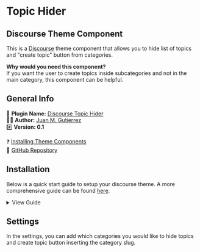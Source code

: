 # Topic Hider

## Discourse Theme Component

This is a [Discourse](https://discourse.org) theme component that allows you to hide list of topics and "create topic" button from categories.

**Why would you need this component?** <br>
If you want the user to create topics inside subcategories and not in the main category, this component can be helpful.

## General Info

🔌 **Plugin Name:** [Discourse Topic Hider](https://github.com/jumagura/discourse-topics-hider)<br>
🧑‍💻 **Author:** [Juan M. Gutierrez](https://github.com/jumagura/)<br>
#️⃣ **Version: 0.1**<br>

❓ [Installing Theme Components](https://meta.discourse.org/t/how-do-i-install-a-theme-or-theme-component/63682) <br>
🐙 [GitHub Repository](https://github.com/jumagura/discourse-topics-hider) <br>

## Installation

Below is a quick start guide to setup your discourse theme. A more comprehensive guide can be found [here](https://meta.discourse.org/t/how-do-i-install-a-theme-or-theme-component/63682).

<details>
<summary>View Guide</summary>

1. On your discourse website, navigate to:

   ```
   Admin > Customize > Themes > Components
   ```

2. Click `Install` and select `From a git repository`

3. Paste in the following link:
   ```
   https://github.com/jumagura/discourse-topics-hider
   ```
4. Navigate to your current theme and select it

5. Include the them component on your current theme.
</details>

## Settings

In the settings, you can add which categories you would like to hide topics and create topic button inserting the category slug.
